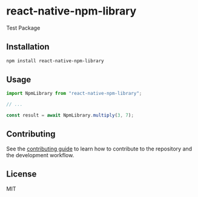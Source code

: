 # react-native-npm-library

Test Package

## Installation

```sh
npm install react-native-npm-library
```

## Usage

```js
import NpmLibrary from "react-native-npm-library";

// ...

const result = await NpmLibrary.multiply(3, 7);
```

## Contributing

See the [contributing guide](CONTRIBUTING.md) to learn how to contribute to the repository and the development workflow.

## License

MIT
